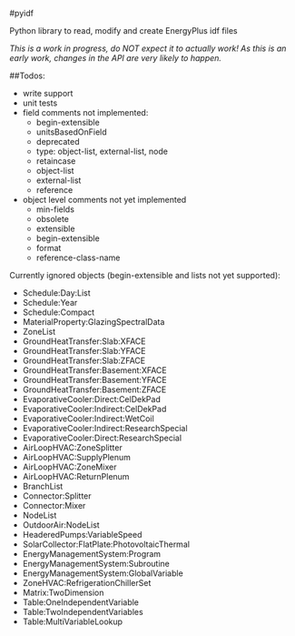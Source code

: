 #pyidf

Python library to read, modify and create EnergyPlus idf files


*This is a work in progress, do NOT expect it to actually work! As this is an early work, changes in the API are very likely to happen.*

##Todos:


* write support
* unit tests
* field comments not implemented:
  * begin-extensible
  * unitsBasedOnField
  * deprecated
  * type: object-list, external-list, node
  * retaincase
  * object-list
  * external-list
  * reference
* object level comments not yet implemented
  * min-fields
  * obsolete
  * extensible
  * begin-extensible
  * format
  * reference-class-name

Currently ignored objects (begin-extensible and lists not yet supported):
* Schedule:Day:List
* Schedule:Year
* Schedule:Compact
* MaterialProperty:GlazingSpectralData
* ZoneList
* GroundHeatTransfer:Slab:XFACE
* GroundHeatTransfer:Slab:YFACE
* GroundHeatTransfer:Slab:ZFACE
* GroundHeatTransfer:Basement:XFACE
* GroundHeatTransfer:Basement:YFACE
* GroundHeatTransfer:Basement:ZFACE
* EvaporativeCooler:Direct:CelDekPad
* EvaporativeCooler:Indirect:CelDekPad
* EvaporativeCooler:Indirect:WetCoil
* EvaporativeCooler:Indirect:ResearchSpecial
* EvaporativeCooler:Direct:ResearchSpecial
* AirLoopHVAC:ZoneSplitter
* AirLoopHVAC:SupplyPlenum
* AirLoopHVAC:ZoneMixer
* AirLoopHVAC:ReturnPlenum
* BranchList
* Connector:Splitter
* Connector:Mixer
* NodeList
* OutdoorAir:NodeList
* HeaderedPumps:VariableSpeed
* SolarCollector:FlatPlate:PhotovoltaicThermal
* EnergyManagementSystem:Program
* EnergyManagementSystem:Subroutine
* EnergyManagementSystem:GlobalVariable
* ZoneHVAC:RefrigerationChillerSet
* Matrix:TwoDimension
* Table:OneIndependentVariable
* Table:TwoIndependentVariables
* Table:MultiVariableLookup